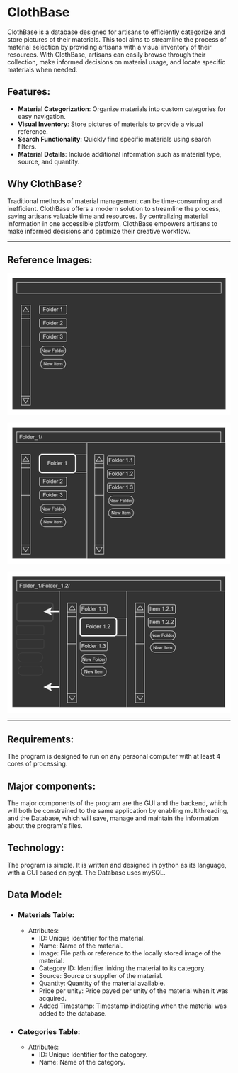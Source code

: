 # ClothBase

ClothBase is a database designed for artisans to efficiently categorize and store pictures of their materials. This tool aims to streamline the process of material selection by providing artisans with a visual inventory of their resources. With ClothBase, artisans can easily browse through their collection, make informed decisions on material usage, and locate specific materials when needed.

## Features:

- **Material Categorization**: Organize materials into custom categories for easy navigation.
- **Visual Inventory**: Store pictures of materials to provide a visual reference.
- **Search Functionality**: Quickly find specific materials using search filters.
- **Material Details**: Include additional information such as material type, source, and quantity.

## Why ClothBase?

Traditional methods of material management can be time-consuming and inefficient. ClothBase offers a modern solution to streamline the process, saving artisans valuable time and resources. By centralizing material information in one accessible platform, ClothBase empowers artisans to make informed decisions and optimize their creative workflow.

---

## Reference Images:

![alt text](https://github.com/BrenoBDias/ClothBase/blob/main/Images/6L0UM5XVMlAAAAAElFTkSuQmCC.png)

![alt text](https://github.com/BrenoBDias/ClothBase/blob/main/Images/wULxAyFHVUVPgAAAABJRU5ErkJggg.png)

![alt text](https://github.com/BrenoBDias/ClothBase/blob/main/Images/w8Dk6LMtTp2sQAAAABJRU5ErkJggg.png)

---

## Requirements:
The program is designed to run on any personal computer with at least 4 cores of processing.

## Major components:
The major components of the program are the GUI and the backend, which will both be constrained to the same application by enabling multithreading, and the Database, which will save, manage and maintain the information about the program's files.

## Technology:
The program is simple. It is written and designed in python as its language, with a GUI based on pyqt. The Database uses mySQL.

## Data Model:
   - ### Materials Table:
     - Attributes:
       - ID: Unique identifier for the material.
       - Name: Name of the material.
       - Image: File path or reference to the locally stored image of the material.
       - Category ID: Identifier linking the material to its category.
       - Source: Source or supplier of the material.
       - Quantity: Quantity of the material available.
       - Price per unity: Price payed per unity of the material when it was acquired.
       - Added Timestamp: Timestamp indicating when the material was added to the database.
   - ### Categories Table:
     - Attributes:
       - ID: Unique identifier for the category.
       - Name: Name of the category.